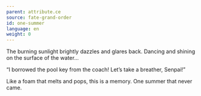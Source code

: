 ```yaml
---
parent: attribute.ce
source: fate-grand-order
id: one-summer
language: en
weight: 0
---
```


The burning sunlight brightly dazzles and glares back.
Dancing and shining on the surface of the water…

“I borrowed the pool key from the coach! Let’s take a breather, Senpai!”

Like a foam that melts and pops, this is a memory. One summer that never came.
